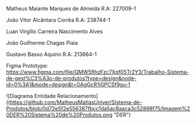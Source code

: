 Matheus Maiante Marques de Almeida R.A: 227009-1

João Vitor Alcântara Corrêa R.A: 238744-1

Luan Virgílio Carreira Nascimento Alves

João Guilherme Chagas Piaia

Gustavo Basso Aquino R.A: 213664-1 

Figma Prototype: https://www.figma.com/file/QMW5flhzFzc7Xqf05Tr2Y3/Trabalho-Sistema-de-gest%C3%A3o-de-produtos?type=design&node-id=0%3A1&mode=design&t=GAgGcR1jGPCSf9gu-1

![Diagrama Entidade Relacionamento]((https://github.com/MatheusMatiasUniver/Sistema-de-Produtos/blob/0d72e5f2e556387fbcc1da5ac8aaca3c52898f75/Imagem%20DER%20Sistema%20de%20Produtos.png "DER")
